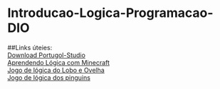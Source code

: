 # Introducao-Logica-Programacao-DIO
##Links úteies:<br>
[Download Portugol-Studio](https://www.github.com/UNIVALI-LITE/Portugol-Studio/releases/)<br>
[Aprendendo Lógica com Minecraft](https://studio.code.org/s/mc/lessons/1/levels/1)<br>
[Jogo de lógica do Lobo e Ovelha](https://www.proprofs.com/games/wolf-sheep-and-cabbage/)<br>
[Jogo de lógica dos pinguins](https://www.rachacuca.com.br/jogos/pinguins-numa-fria/)<br>
